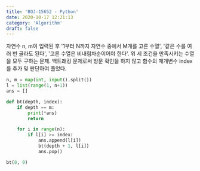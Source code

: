 ```yaml
---
title: 'BOJ-15652 - Python'
date: 2020-10-17 12:21:13
category: 'Algorithm'
draft: false
---
```

자연수 n, m이 입력된 후 '1부터 N까지 자연수 중에서 M개를 고른 수열', '같은 수를 여러 번 골라도 된다', '고른 수열은 비내림차순이어야 한다'. 위 세 조건을 만족시키는 수열을 모두 구하는 문제. 백트래킹 문제로써 방문 확인을 하지 않고 함수의 매개변수 index를 추가 및 판단하여 풀었다.
```python
n, m = map(int, input().split())
l = list(range(1, n+1))
ans = []

def bt(depth, index):
    if depth == m:
        print(*ans)
        return

    for i in range(n):
        if l[i] >= index:
            ans.append(l[i])
            bt(depth + 1, l[i])
            ans.pop()

bt(0, 0)

```
